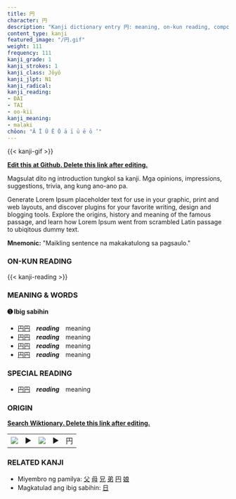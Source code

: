 ```yaml
---
title: 円
character: 円
description: "Kanji dictionary entry 円: meaning, on-kun reading, compounds, origin, related kanji"
content_type: kanji
featured_image: "/円.gif"
weight: 111
frequency: 111
kanji_grade: 1
kanji_strokes: 1
kanji_class: Jōyō
kanji_jlpt: N1
kanji_radical: 
kanji_reading: 
- DAI
- TAI
- oo-kii
kanji_meaning:
- malaki
chōon: "Ā Ī Ū Ē Ō ā ī ū ē ō ’"
---
```

[//]: # (Don't edit the line below. Kanji animated GIF code is automatically generated.)
{{< kanji-gif >}}

[//]: # (Edit below this line.)

**[Edit this at Github. Delete this link after editing.](https://github.com/tim0g/tim/tree/main/content/kanji/円/index.md)**

Magsulat dito ng introduction tungkol sa kanji. Mga opinions, impressions, suggestions, trivia, ang kung ano-ano pa.

Generate Lorem Ipsum placeholder text for use in your graphic, print and web layouts, and discover plugins for your favorite writing, design and blogging tools. Explore the origins, history and meaning of the famous passage, and learn how Lorem Ipsum went from scrambled Latin passage to ubiqitous dummy text.
 
**Mnemonic:** "Maikling sentence na makakatulong sa pagsaulo."

### ON-KUN READING

[//]: # (Don't edit the line below. ON-KUN READING code is automatically generated.)
{{< kanji-reading >}}

### MEANING & WORDS

#### ➊ **Ibig sabihin**
  - [円](../円)[円](../円)　***reading***　meaning
  - [円](../円)[円](../円)　***reading***　meaning
  - [円](../円)[円](../円)　***reading***　meaning
  - [円](../円)[円](../円)　***reading***　meaning

### SPECIAL READING
  - [円](../円)[円](../円)　***reading***　meaning

### ORIGIN

**[Search Wiktionary. Delete this link after editing.](https://wiktionary.org/wiki/円)**
<table class="kanji-table"><tr><td>
<img src="60px-円-bronze.svg.png">
</td><td>▶</td><td>
<img src="60px-円-oracle.svg.png">
</td><td>▶</td>
<td class="kanji-origin">円</td>
</tr></table>

### RELATED KANJI
- Miyembro ng pamilya: [父](../父) [母](../母) [兄](../兄) [弟](../弟) [円](../円) [娘](../娘)
- Magkatulad ang ibig sabihin: [日](../日)
